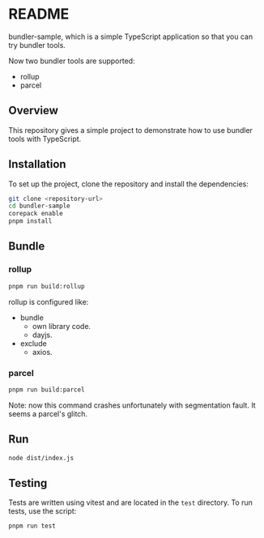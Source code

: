 # README
bundler-sample, which is a simple TypeScript application so that you can try bundler tools.

Now two bundler tools are supported:
* rollup
* parcel


## Overview
This repository gives a simple project to demonstrate how to use bundler tools with TypeScript.

## Installation
To set up the project, clone the repository and install the dependencies:

```bash
git clone <repository-url>
cd bundler-sample
corepack enable
pnpm install
```


## Bundle
### rollup
```bash
pnpm run build:rollup
```
rollup is configured like:
* bundle
  - own library code.
  - dayjs.
* exclude
  - axios.


### parcel
```bash
pnpm run build:parcel
```
Note: now this command crashes unfortunately with segmentation fault. It seems a parcel's glitch.


## Run
```bash
node dist/index.js
```


## Testing
Tests are written using vitest and are located in the `test` directory.
To run tests, use the script:
```bash
pnpm run test
```

